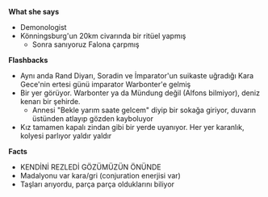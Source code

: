 **What she says**  
- Demonologist  
- Könningsburg'un 20km civarında bir ritüel yapmış  
	- Sonra sanıyoruz Falona çarpmış  
  
**Flashbacks**  
- Aynı anda Rand Diyarı, Soradin ve İmparator'un suikaste uğradığı Kara Gece'nin ertesi günü imparator Warbonter'e gelmiş  
- Bir yer görüyor. Warbonter ya da Mündung değil (Alfons bilmiyor), deniz kenarı bir şehirde.  
	- Annesi "Bekle yarım saate gelcem" diyip bir sokağa giriyor, duvarın üstünden atlayıp gözden kayboluyor  
- Kız tamamen kapalı zindan gibi bir yerde uyanıyor. Her yer karanlık, kolyesi parlıyor yaldır yaldır  
  
**Facts**  
- KENDİNİ REZLEDİ GÖZÜMÜZÜN ÖNÜNDE  
- Madalyonu var kara/gri (conjuration enerjisi var)  
- Taşları arıyordu, parça parça olduklarını biliyor